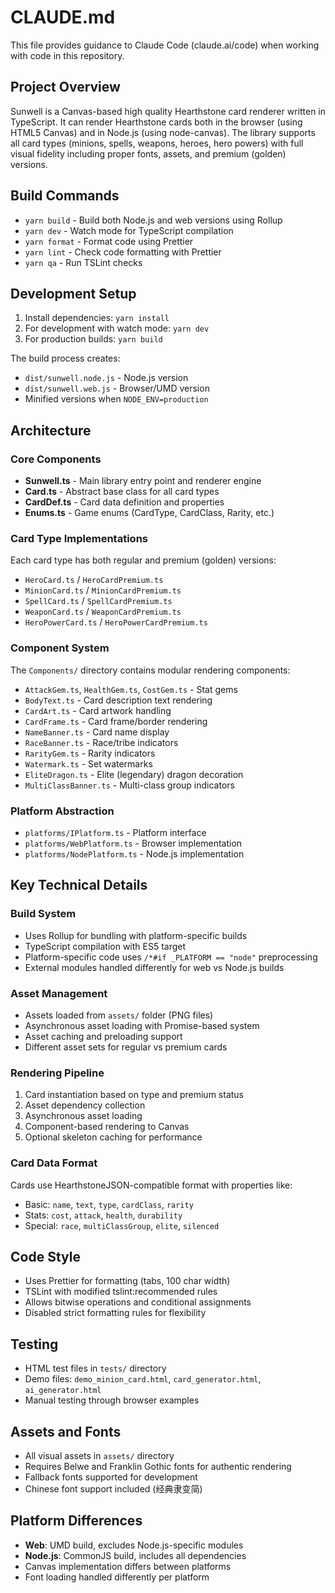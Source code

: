 # CLAUDE.md

This file provides guidance to Claude Code (claude.ai/code) when working with code in this repository.

## Project Overview

Sunwell is a Canvas-based high quality Hearthstone card renderer written in TypeScript. It can render Hearthstone cards both in the browser (using HTML5 Canvas) and in Node.js (using node-canvas). The library supports all card types (minions, spells, weapons, heroes, hero powers) with full visual fidelity including proper fonts, assets, and premium (golden) versions.

## Build Commands

- `yarn build` - Build both Node.js and web versions using Rollup
- `yarn dev` - Watch mode for TypeScript compilation
- `yarn format` - Format code using Prettier
- `yarn lint` - Check code formatting with Prettier
- `yarn qa` - Run TSLint checks

## Development Setup

1. Install dependencies: `yarn install`
2. For development with watch mode: `yarn dev`
3. For production builds: `yarn build`

The build process creates:
- `dist/sunwell.node.js` - Node.js version
- `dist/sunwell.web.js` - Browser/UMD version
- Minified versions when `NODE_ENV=production`

## Architecture

### Core Components

- **Sunwell.ts** - Main library entry point and renderer engine
- **Card.ts** - Abstract base class for all card types
- **CardDef.ts** - Card data definition and properties
- **Enums.ts** - Game enums (CardType, CardClass, Rarity, etc.)

### Card Type Implementations

Each card type has both regular and premium (golden) versions:
- `HeroCard.ts` / `HeroCardPremium.ts`
- `MinionCard.ts` / `MinionCardPremium.ts`
- `SpellCard.ts` / `SpellCardPremium.ts`
- `WeaponCard.ts` / `WeaponCardPremium.ts`
- `HeroPowerCard.ts` / `HeroPowerCardPremium.ts`

### Component System

The `Components/` directory contains modular rendering components:
- `AttackGem.ts`, `HealthGem.ts`, `CostGem.ts` - Stat gems
- `BodyText.ts` - Card description text rendering
- `CardArt.ts` - Card artwork handling
- `CardFrame.ts` - Card frame/border rendering
- `NameBanner.ts` - Card name display
- `RaceBanner.ts` - Race/tribe indicators
- `RarityGem.ts` - Rarity indicators
- `Watermark.ts` - Set watermarks
- `EliteDragon.ts` - Elite (legendary) dragon decoration
- `MultiClassBanner.ts` - Multi-class group indicators

### Platform Abstraction

- `platforms/IPlatform.ts` - Platform interface
- `platforms/WebPlatform.ts` - Browser implementation
- `platforms/NodePlatform.ts` - Node.js implementation

## Key Technical Details

### Build System
- Uses Rollup for bundling with platform-specific builds
- TypeScript compilation with ES5 target
- Platform-specific code uses `/*#if _PLATFORM == "node"` preprocessing
- External modules handled differently for web vs Node.js builds

### Asset Management
- Assets loaded from `assets/` folder (PNG files)
- Asynchronous asset loading with Promise-based system
- Asset caching and preloading support
- Different asset sets for regular vs premium cards

### Rendering Pipeline
1. Card instantiation based on type and premium status
2. Asset dependency collection
3. Asynchronous asset loading
4. Component-based rendering to Canvas
5. Optional skeleton caching for performance

### Card Data Format
Cards use HearthstoneJSON-compatible format with properties like:
- Basic: `name`, `text`, `type`, `cardClass`, `rarity`
- Stats: `cost`, `attack`, `health`, `durability`
- Special: `race`, `multiClassGroup`, `elite`, `silenced`

## Code Style

- Uses Prettier for formatting (tabs, 100 char width)
- TSLint with modified tslint:recommended rules
- Allows bitwise operations and conditional assignments
- Disabled strict formatting rules for flexibility

## Testing

- HTML test files in `tests/` directory
- Demo files: `demo_minion_card.html`, `card_generator.html`, `ai_generator.html`
- Manual testing through browser examples

## Assets and Fonts

- All visual assets in `assets/` directory
- Requires Belwe and Franklin Gothic fonts for authentic rendering
- Fallback fonts supported for development
- Chinese font support included (经典隶变简)

## Platform Differences

- **Web**: UMD build, excludes Node.js-specific modules
- **Node.js**: CommonJS build, includes all dependencies
- Canvas implementation differs between platforms
- Font loading handled differently per platform